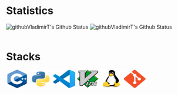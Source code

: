 # Statistics


<div align="left">
    <img height="350em" alt="githubVladimirT's Github Status" src="https://github-readme-stats-git-masterrstaa-rickstaa.vercel.app/api/top-langs/?username=githubVladimirT&theme=chartreuse-dark&langs_count=7" />
    <img height="200em" alt="githubVladimirT's Github Status" src="https://github-readme-stats-git-masterrstaa-rickstaa.vercel.app/api?username=githubVladimirT&show_icons=true&theme=chartreuse-dark&include_all_commits=true&count_private=true" />
</div>

<br>

<!--<p align="left"> 
    <img align="center" alt="codewars" src="https://www.codewars.com/users/githubVladimirT/badges/large">
</p>-->

# Stacks

<div style="display: inline_block">
    <img align="center" alt="C++" height="50" width="60" src="https://raw.githubusercontent.com/devicons/devicon/master/icons/cplusplus/cplusplus-original.svg">
    <img align="center" alt="Python" height="50" width="60" src="https://raw.githubusercontent.com/devicons/devicon/master/icons/python/python-original.svg">
    <img align="center" alt="VS Code" height="50" width="60" src="https://raw.githubusercontent.com/devicons/devicon/master/icons/vscode/vscode-original.svg">
    <img align="center" alt="Vim" height="50" width="60" src="https://raw.githubusercontent.com/devicons/devicon/master/icons/vim/vim-original.svg">
    <img align="center" alt="Linux" height="50" width="60" src="https://raw.githubusercontent.com/devicons/devicon/master/icons/linux/linux-original.svg">
    <img align="center" alt="Git" height="50" width="60" src="https://raw.githubusercontent.com/devicons/devicon/master/icons/git/git-original.svg"><br>
</div>

<br>
